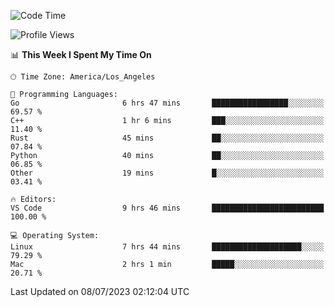 <!--START_SECTION:waka-->
![Code Time](http://img.shields.io/badge/Code%20Time-468%20hrs%2043%20mins-blue)

![Profile Views](http://img.shields.io/badge/Profile%20Views-0-blue)

📊 **This Week I Spent My Time On** 

```text
🕑︎ Time Zone: America/Los_Angeles

💬 Programming Languages: 
Go                       6 hrs 47 mins       █████████████████░░░░░░░░   69.57 % 
C++                      1 hr 6 mins         ███░░░░░░░░░░░░░░░░░░░░░░   11.40 % 
Rust                     45 mins             ██░░░░░░░░░░░░░░░░░░░░░░░   07.84 % 
Python                   40 mins             ██░░░░░░░░░░░░░░░░░░░░░░░   06.85 % 
Other                    19 mins             █░░░░░░░░░░░░░░░░░░░░░░░░   03.41 % 

🔥 Editors: 
VS Code                  9 hrs 46 mins       █████████████████████████   100.00 % 

💻 Operating System: 
Linux                    7 hrs 44 mins       ████████████████████░░░░░   79.29 % 
Mac                      2 hrs 1 min         █████░░░░░░░░░░░░░░░░░░░░   20.71 % 
```


 Last Updated on 08/07/2023 02:12:04 UTC
<!--END_SECTION:waka-->
